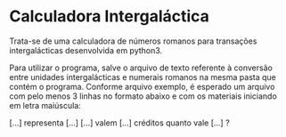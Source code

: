 # Calculadora Intergaláctica
Trata-se de uma calculadora de números romanos para transações intergalácticas desenvolvida em python3.

Para utilizar o programa, salve o arquivo de texto referente à conversão entre unidades intergalácticas e
numerais romanos na mesma pasta que contém o programa.
Conforme arquivo exemplo, é esperado um arquivo com pelo menos 3 linhas no formato abaixo e com os materiais iniciando em letra maiúscula:

[...] representa [...]
[...] valem [...] créditos
quanto vale [...] ?